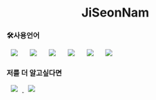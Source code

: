 <h1 align="center"> JiSeonNam</h1>

<!--
<h3>🦢도약</h3>
개발자자를 시작했습니다

<h3>프로젝트</h3>
2번의 프로젝트를 통해, 공연예매사이트와 제로웨이스트 쇼핑몰을 웹서버에 올린 경험이 있습니다

<h3>🤗목표</h3>
백엔드에 관심이 많으며, aws를 통해 서버를 구축하는 것이 현재 목표입니다
-->

<h3>🛠사용언어</h3>
<div>
<img src="https://img.shields.io/badge/Java-007396?style=flat-square&logo=Java&logoColor=white" style="height : auto; margin-left : 10px; margin-right : 10px;"/></a>&nbsp;
<img src="https://img.shields.io/badge/C++-00599CF?style=flat-square&logo=C++&logoColor=white" style="height : auto; margin-left : 10px; margin-right : 10px;"/></a>&nbsp;
<img src="https://img.shields.io/badge/Microsoft SQL Server-CC29271?style=flat-square&logo=Microsoft SQL Server&logoColor=white" style="height : auto; margin-left : 10px; margin-right : 10px;"/></a>&nbsp;
<img src="https://img.shields.io/badge/Python-3776AB?style=flat-square&logo=Python&logoColor=white" style="height : auto; margin-left : 10px; margin-right : 10px;"/></a>&nbsp;
<img src="https://img.shields.io/badge/OpenGL-1572B6?style=flat-square&logo=5586A4&logoColor=white" style="height : auto; margin-left : 10px; margin-right : 10px;"/></a>&nbsp;
<img src="https://img.shields.io/badge/Kotlin-7F52FF?style=flat-square&logo=Kotlin&logoColor=white" style="height : auto; margin-left : 10px; margin-right : 10px;"/></a>&nbsp;
</div>

<h3>저를 더 알고싶다면</h3>
<a href="https://blog.naver.com/go1538f">
    <img src="http://img.shields.io/badge/Naver Blog-00D182?style=flat&logo=Emby&logoColor=white&link=https://blog.naver.com/go1538f"
        style="height : auto; margin-left : 10px; margin-right : 10px;"/>
</a>
<a href="https://younsoo7795@gmail.com">
    <img src="http://img.shields.io/badge/Gmail-EA4335?style=flat&logo=Gmail&logoColor=white&link=https://younsoo7795@gmail.com"
        style="height : auto; margin-left : 10px; margin-right : 10px;"/>
</a>


<!--
**younsoo811/younsoo811** is a ✨ _special_ ✨ repository because its `README.md` (this file) appears on your GitHub profile.

Here are some ideas to get you started:

- 🔭 I’m currently working on ...
- 🌱 I’m currently learning ...
- 👯 I’m looking to collaborate on ...
- 🤔 I’m looking for help with ...
- 💬 Ask me about ...
- 📫 How to reach me: ...
- 😄 Pronouns: ...
- ⚡ Fun fact: ...
-->
